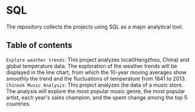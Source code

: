 # SQL
The repository collects the projects using SQL as a major analytical tool.
## Table of contents
`Explore weather trends`: This project analyzes local(Hangzhou, China) and global temperature data. The exploration of the weather trends will be displayed in the line chart, from which the 10-year moving averages show smoothly
the trend and the fluctuations of temperature from 1841 to 2013.
`Chinook Music Analysis`: This project analyzes the data of a music store. The analysis will explore the most popular music genre, the most popular artist, each year's sales champion, and the spent change among the top 5 countries.
